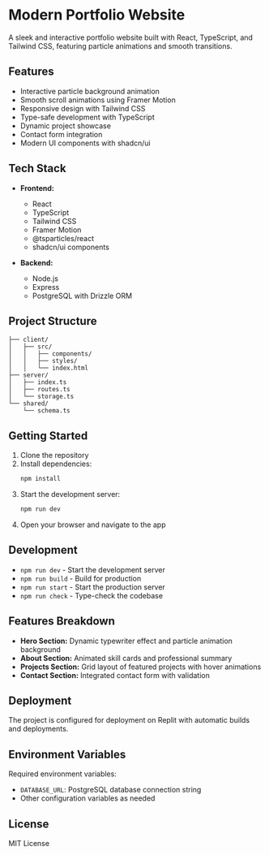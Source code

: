 
# Modern Portfolio Website

A sleek and interactive portfolio website built with React, TypeScript, and Tailwind CSS, featuring particle animations and smooth transitions.

## Features

- Interactive particle background animation
- Smooth scroll animations using Framer Motion
- Responsive design with Tailwind CSS
- Type-safe development with TypeScript
- Dynamic project showcase
- Contact form integration
- Modern UI components with shadcn/ui

## Tech Stack

- **Frontend:**
  - React
  - TypeScript
  - Tailwind CSS
  - Framer Motion
  - @tsparticles/react
  - shadcn/ui components

- **Backend:**
  - Node.js
  - Express
  - PostgreSQL with Drizzle ORM

## Project Structure

```
├── client/
│   ├── src/
│   │   ├── components/
│   │   ├── styles/
│   │   └── index.html
├── server/
│   ├── index.ts
│   ├── routes.ts
│   └── storage.ts
└── shared/
    └── schema.ts
```

## Getting Started

1. Clone the repository
2. Install dependencies:
   ```bash
   npm install
   ```
3. Start the development server:
   ```bash
   npm run dev
   ```
4. Open your browser and navigate to the app

## Development

- `npm run dev` - Start the development server
- `npm run build` - Build for production
- `npm run start` - Start the production server
- `npm run check` - Type-check the codebase

## Features Breakdown

- **Hero Section:** Dynamic typewriter effect and particle animation background
- **About Section:** Animated skill cards and professional summary
- **Projects Section:** Grid layout of featured projects with hover animations
- **Contact Section:** Integrated contact form with validation

## Deployment

The project is configured for deployment on Replit with automatic builds and deployments.

## Environment Variables

Required environment variables:
- `DATABASE_URL`: PostgreSQL database connection string
- Other configuration variables as needed

## License

MIT License

